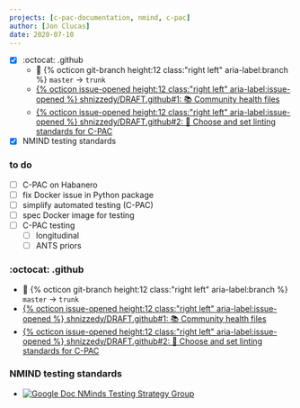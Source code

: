 ```yaml
---
projects: [c-pac-documentation, nmind, c-pac]
author: [Jon Clucas]
date: 2020-07-10
---
```


- [x] :octocat: .github
   - :truck: {% octicon git-branch height:12 class:"right left" aria-label:branch %} `master` → `trunk`
   - [{% octicon issue-opened height:12 class:"right left" aria-label:issue-opened %} shnizzedy/DRAFT.github#1: 📚 Community health files](https://github.com/shnizzedy/DRAFT.github/issues/1)
   - [{% octicon issue-opened height:12 class:"right left" aria-label:issue-opened %} shnizzedy/DRAFT.github#2: 👕 Choose and set linting standards for C-PAC](https://github.com/shnizzedy/DRAFT.github/issues/2)
- [x] NMIND testing standards

### to do

- [ ] C-PAC on Habanero
- [ ] fix Docker issue in Python package
- [ ] simplify automated testing (C-PAC)
- [ ] spec Docker image for testing
- [ ] C-PAC testing
   - [ ] longitudinal
   - [ ] ANTS priors

<!--more-->

### :octocat: .github

- :truck: {% octicon git-branch height:12 class:"right left" aria-label:branch %} `master` → `trunk`
- [{% octicon issue-opened height:12 class:"right left" aria-label:issue-opened %} shnizzedy/DRAFT.github#1: 📚 Community health files](https://github.com/shnizzedy/DRAFT.github/issues/1)
- [{% octicon issue-opened height:12 class:"right left" aria-label:issue-opened %} shnizzedy/DRAFT.github#2: 👕 Choose and set linting standards for C-PAC](https://github.com/shnizzedy/DRAFT.github/issues/2)

### NMIND testing standards

* [![Google Doc](https://upload.wikimedia.org/wikipedia/commons/thumb/a/a7/Google_Docs_logo.svg/12px-Google_Docs_logo.svg.png) NMinds Testing Strategy Group](https://docs.google.com/document/d/187RS7fYXFJRoUt0fF9srTlsBd3fKMt6fE1cSGVaYXHM)